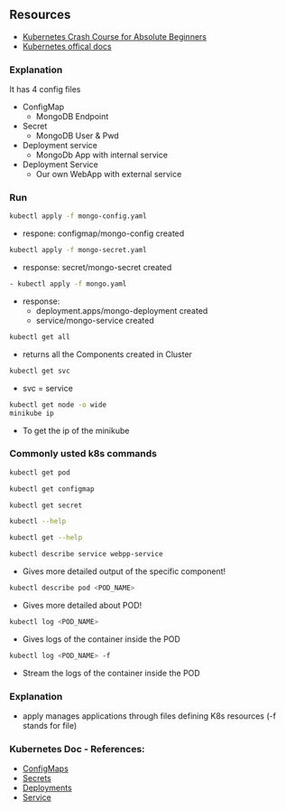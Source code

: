 
## Resources
- [Kubernetes Crash Course for Absolute Beginners](https://youtu.be/s_o8dwzRlu4?si=S0tQ1CRqGuDYw87A)
- [Kubernetes offical docs](https://kubernetes.io/docs/home/)

### Explanation
It has 4 config files
- ConfigMap
    - MongoDB Endpoint
- Secret
    - MongoDB User & Pwd
- Deployment service
    - MongoDb App with internal service
- Deployment Service
    - Our own WebApp with external service

### Run

``` bash
kubectl apply -f mongo-config.yaml
```
- respone: configmap/mongo-config created
``` bash
kubectl apply -f mongo-secret.yaml
```
- response: secret/mongo-secret created
``` bash
- kubectl apply -f mongo.yaml
```
- response:
    - deployment.apps/mongo-deployment created
    - service/mongo-service created

``` bash
kubectl get all
```
- returns all the Components created in Cluster

``` bash
kubectl get svc
```
- svc = service


``` bash
kubectl get node -o wide
minikube ip
```
- To get the ip of the minikube



### Commonly usted k8s commands


``` bash
kubectl get pod
```
``` bash
kubectl get configmap
```
``` bash
kubectl get secret
```
``` bash
kubectl --help
```
``` bash
kubectl get --help
```

``` bash
kubectl describe service webpp-service
```
- Gives more detailed output of the specific component!

``` bash
kubectl describe pod <POD_NAME>
```
- Gives more detailed about POD!

``` bash
kubectl log <POD_NAME>
```
- Gives logs of the container inside the POD

``` bash
kubectl log <POD_NAME> -f
```
- Stream the logs of the container inside the POD


### Explanation
- apply manages applications through files defining K8s resources (-f stands for file)

### Kubernetes Doc - References:
- [ConfigMaps](https://kubernetes.io/docs/concepts/configuration/configmap/)
- [Secrets](https://kubernetes.io/docs/concepts/configuration/secret/)
- [Deployments](https://kubernetes.io/docs/concepts/workloads/controllers/deployment/)
- [Service](https://kubernetes.io/docs/concepts/services-networking/service/)